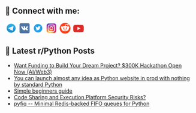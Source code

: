 ## 🔎 Connect with me:
[<img src="https://github.com/bullbesh/bullbesh/blob/main/images/Telegram.png" width="32" height="32" />](https://t.me/bullbesh)
[<img src="https://github.com/bullbesh/bullbesh/blob/main/images/VK.png" width="32" height="32" />](https://vk.com/bullbesh)
[<img src="https://github.com/bullbesh/bullbesh/blob/main/images/Twitter.png" width="32" height="32" />](https://twitter.com/bullbesh1)
[<img src="https://github.com/bullbesh/bullbesh/blob/main/images/Instagram.png" width="32" height="32" />](https://www.instagram.com/bullbesh)
[<img src="https://github.com/bullbesh/bullbesh/blob/main/images/Reddit.png" width="32" height="32" />](https://www.reddit.com/user/bullbesh)
[<img src="https://github.com/bullbesh/bullbesh/blob/main/images/YouTube.png" width="32" height="32" />](https://www.youtube.com/channel/UCtfjRs6uzgq5mfm8S06WTcg)

## 📕 Latest r/Python Posts
<!-- BLOG-POST-LIST:START -->
- [Want Funding to Build Your Dream Project? $300K Hackathon Open Now &lpar;AI/Web3&rpar;](https://www.reddit.com/r/Python/comments/1lplen5/want_funding_to_build_your_dream_project_300k/)
- [You can launch almost any idea as Python website in prod with nothing by standard Python](https://www.reddit.com/r/Python/comments/1lpjyhn/you_can_launch_almost_any_idea_as_python_website/)
- [Simple beginners guide](https://www.reddit.com/r/Python/comments/1lphzws/simple_beginners_guide/)
- [Code Sharing and Execution Platform Security Risks?](https://www.reddit.com/r/Python/comments/1lpflqb/code_sharing_and_execution_platform_security_risks/)
- [pyfiq -- Minimal Redis-backed FIFO queues for Python](https://www.reddit.com/r/Python/comments/1lpfkei/pyfiq_minimal_redisbacked_fifo_queues_for_python/)
<!-- BLOG-POST-LIST:END -->
